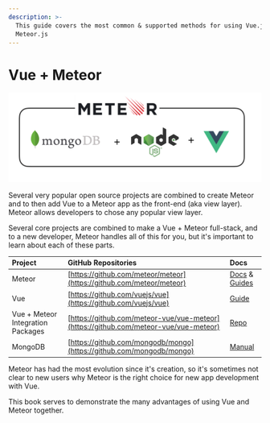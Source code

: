 ```yaml
---
description: >-
  This guide covers the most common & supported methods for using Vue.js with
  Meteor.js
---
```


# Vue + Meteor

![Vue + Meteor Stack at the simplest level](.gitbook/assets/image%20%283%29.png)

Several very popular open source projects are combined to create Meteor and to then add Vue to a Meteor app as the front-end \(aka view layer\).   Meteor allows developers to chose any popular view layer.

Several core projects are combined to make a Vue + Meteor full-stack, and to a new developer, Meteor handles all of this for you, but it's important to learn about each of these parts.

| Project | GitHub Repositories | Docs |
| :--- | :--- | :--- |
| Meteor | [https://github.com/meteor/meteor](https://github.com/meteor/meteor) | [Docs](https://docs.meteor.com/) & [Guides](https://guide.meteor.com/) |
| Vue | [https://github.com/vuejs/vue](https://github.com/vuejs/vue) | [Guide](https://vuejs.org/v2/guide/) |
| Vue + Meteor Integration Packages | [https://github.com/meteor-vue/vue-meteor](https://github.com/meteor-vue/vue-meteor) | [Repo](https://github.com/meteor-vue/vue-meteor) |
| MongoDB | [https://github.com/mongodb/mongo](https://github.com/mongodb/mongo) | [Manual](https://docs.mongodb.com/manual/) |

Meteor has had the most evolution since it's creation, so it's sometimes not clear to new users why Meteor is the right choice for new app development with Vue.  

This book serves to demonstrate the many advantages of using Vue and Meteor together.

